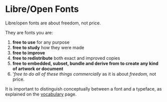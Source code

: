 <h1>Libre/Open Fonts</h1>

<p>Libre/open fonts are about freedom, not price. 
</p><p>They are fonts you are:
</p>
<ol><li> <b>free to use</b> for any purpose
</li><li> <b>free to study</b> how they were made
</li><li> <b>free to improve</b>
</li><li> <b>free to redistribute</b> both exact and improved copies
</li><li> <b>free to embedded, subset, bundle and derive from to create any kind of artwork or document</b>
</li><li> '<i>free to do all of these things commercially</i> as it is about <i>freedom,</i> not price.
</li></ol>
<p>It is important to distinguish conceptually between a font and a typeface, as explained on the <a title="Vocabulary" href="/wiki/Vocabulary">vocabulary</a> page.
</p>
